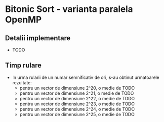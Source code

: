 # Bitonic Sort - varianta paralela OpenMP

## Detalii implementare
* TODO
        
## Timp rulare
* In urma rularii de un numar semnificativ de ori, s-au obtinut urmatoarele rezultate:
    * pentru un vector de dimensiune 2^20, o medie de TODO
    * pentru un vector de dimensiune 2^21, o medie de TODO
    * pentru un vector de dimensiune 2^22, o medie de TODO
    * pentru un vector de dimensiune 2^23, o medie de TODO
    * pentru un vector de dimensiune 2^24, o medie de TODO
    * pentru un vector de dimensiune 2^25, o medie de TODO

